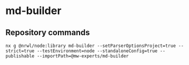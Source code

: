 # md-builder

## Repository commands

```
nx g @nrwl/node:library md-builder --setParserOptionsProject=true --strict=true --testEnvironment=node --standaloneConfig=true --publishable --importPath=@mw-experts/md-builder
```
